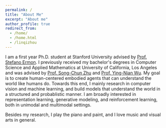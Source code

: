 ```yaml
---
permalink: /
title: "About Me"
excerpt: "About me"
author_profile: true
redirect_from: 
  - /home/
  - /home.html
  - /linqizhou
--- 
```



I am a first year Ph.D. student at Stanford University advised by [Prof. Stefano Ermon](https://cs.stanford.edu/~ermon/). I previously received my bachelor's degrees in Computer Science and Applied
Mathematics at University of California, Los Angeles and was advised by [Prof. Song-Chun Zhu](http://www.stat.ucla.edu/~sczhu/) and [Prof. Ying-Nian Wu](http://www.stat.ucla.edu/~ywu/me.html). 
My goal is to create human-centered embodied agents that can understand the world like humans do. Towards this end, I mainly research in computer vision and machine learning, and build models that understand the world in a structured and probablistic manner. I am
broadly interested in representation learning, generative modeling, and reinforcement learning, both in unimodal and multimodal settings.

Besides my research, I play the piano and paint, and I love music and visual arts in general. 

